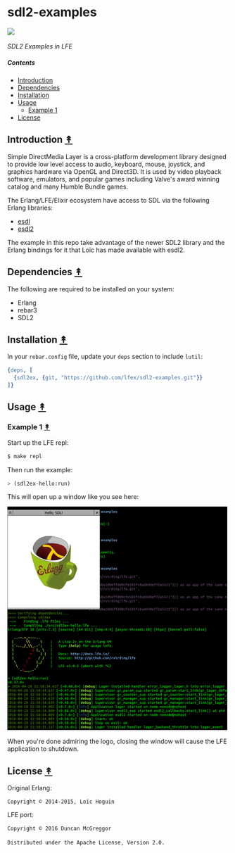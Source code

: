 # sdl2-examples

[![][sdl-logo]][sdl-logo-large]

*SDL2 Examples in LFE*


##### Contents

* [Introduction](#introduction-)
* [Dependencies](#dependencies-)
* [Installation](#installation-)
* [Usage](#usage-)
  * [Example 1](#example-1-)
* [License](#license-)


## Introduction [&#x219F;](#contents)

Simple DirectMedia Layer is a cross-platform development library designed to provide low level access to audio, keyboard, mouse, joystick, and graphics hardware via OpenGL and Direct3D. It is used by video playback software, emulators, and popular games including Valve's award winning catalog and many Humble Bundle games.

The Erlang/LFE/Elixir ecosystem have access to SDL via the following Erlang libraries:

* [esdl](https://github.com/dgud/esdl)
* [esdl2](https://github.com/ninenines/esdl2)

The example in this repo take advantage of the newer SDL2 library and the Erlang bindings
for it that Loïc has made available with esdl2.


## Dependencies [&#x219F;](#contents)

The following are required to be installed on your system:

* Erlang
* rebar3
* SDL2


## Installation [&#x219F;](#contents)

In your ``rebar.config`` file, update your ``deps`` section to include
``lutil``:

```erlang
{deps, [
  {sdl2ex, {git, "https://github.com/lfex/sdl2-examples.git"}}
]}
```


## Usage [&#x219F;](#contents)

### Example 1 [&#x219F;](#contents)

Start up the LFE repl:

```bash
$ make repl
```

Then run the example:

```lisp
> (sdl2ex-hello:run)
```

This will open up a window like you see here:

[![Hello SDL screenshot][sdl-hello-screen-thumb]][sdl-hello-screen]

When you're done admiring the logo, closing the window will cause the LFE application to shutdown.


## License [&#x219F;](#contents)

Original Erlang:

```
Copyright © 2014-2015, Loïc Hoguin
```

LFE port:
```
Copyright © 2016 Duncan McGreggor

Distributed under the Apache License, Version 2.0.
```

<!-- Named page links below: /-->

[sdl-logo]: priv/images/sdl-logo-x250.png
[sdl-logo-large]: priv/images/sdl-logo-x1480.png

[sdl-hello-screen-thumb]: priv/images/screenshot-hello-sdl-thumb.png
[sdl-hello-screen]: priv/images/screenshot-hello-sdl.png
